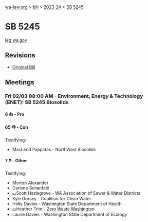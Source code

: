 [wa-law.org](/) > [bill](/bill/) > [2023-24](/bill/2023-24/) > [SB 5245](/bill/2023-24/sb/5245/)

# SB 5245
[leg.wa.gov](https://app.leg.wa.gov/billsummary?BillNumber=5245&Year=2023&Initiative=false)

## Revisions
* [Original Bill](1/)

## Meetings
### Fri 02/03 08:00 AM - Environment, Energy & Technology (ENET): SB 5245 Biosolids
#### 8 👍 - Pro

#### 65 👎 - Con
Testifying:
* MacLeod Pappidas - NorthWest Biosolids

#### 7 ❓ - Other
Testifying:
* Morton Alexander
* Darlene Schanfald
* 💵Scott Hazlegrove - WA Association of Sewer & Water Districts
* Kyle Dorsey - Coalition for Clean Water
* Holly Davies - Washington State Department of Health
* 💵Heather Trim - [Zero Waste Washington](/org/zero_waste_washington/)
* Laurie Davies - Washington State Department of Ecology
